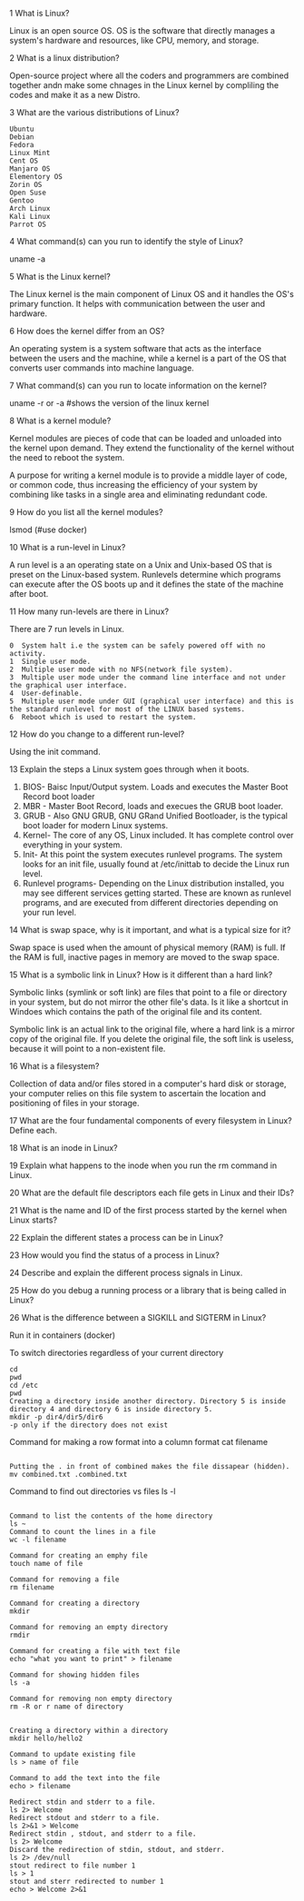 1 What is Linux?

Linux is an open source OS. OS is the software that directly manages a system's hardware and resources, like CPU, memory, and storage.

2 What is a linux distribution?

Open-source project where all the coders and programmers are combined together andn make some chnages in the Linux kernel by compliling the codes and make it as a new Distro. 



3 What are the various distributions of Linux?
```
Ubuntu
Debian
Fedora
Linux Mint
Cent OS
Manjaro OS
Elementory OS
Zorin OS 
Open Suse
Gentoo
Arch Linux
Kali Linux
Parrot OS
```

4 What command(s) can you run to identify the style of Linux?

uname -a

5 What is the Linux kernel? 

The Linux kernel is the main component of Linux OS and it handles the OS's primary function. It helps with communication between the user and hardware.

6 How does the kernel differ from an OS?
 
An operating system is a system software that acts as the interface between the users and the machine, while a kernel is a part of the OS that converts user commands into machine language. 


7 What command(s) can you run to locate information on the kernel?


uname -r or -a #shows the version of the linux kernel


8 What is a kernel module?

Kernel modules are pieces of code that can be loaded and unloaded into the kernel upon demand. They extend the functionality of the kernel without the need to reboot the system. 

A purpose for writing a kernel module is to provide a middle layer of code, or common code, thus increasing the efficiency of your system by combining like tasks in a single area and eliminating redundant code.

9 How do you list all the kernel modules?

lsmod (#use docker)

10 What is a run-level in Linux?

A run level is a an operating state on a Unix and Unix-based OS that is preset on the Linux-based system. Runlevels determine which programs can execute after the OS boots up and it defines the state of the machine after boot. 


11 How many run-levels are there in Linux?

There are 7 run levels in Linux. 

```
0  System halt i.e the system can be safely powered off with no activity.
1  Single user mode.
2  Multiple user mode with no NFS(network file system).
3  Multiple user mode under the command line interface and not under the graphical user interface.
4  User-definable.
5  Multiple user mode under GUI (graphical user interface) and this is the standard runlevel for most of the LINUX based systems.
6  Reboot which is used to restart the system.
```

12 How do you change to a different run-level?

Using the init command. 

13 Explain the steps a Linux system goes through when it boots. 

1. BIOS- Baisc Input/Output system. Loads and executes the Master Boot Record boot loader
2. MBR - Master Boot Record, loads and execues the GRUB boot loader. 
3. GRUB - Also GNU GRUB, GNU GRand Unified Bootloader, is the typical boot loader for modern Linux systems. 
4. Kernel- The core of any OS, Linux included. It has complete control over everything in your system. 
5. Init- At this point the system executes runlevel programs. The system looks for an init file, usually found at /etc/inittab to decide the Linux run level. 
6. Runlevel programs- Depending on the Linux distribution installed, you may see different services getting started. These are known as runlevel programs, and are executed from different directories depending on your run level. 

14 What is swap space, why is it important, and what is a typical size for it?

Swap space is used when the amount of physical memory (RAM) is full. If the RAM is full, inactive pages in memory are moved to the swap space. 

15 What is a symbolic link in Linux? How is it different than a hard link?

Symbolic links (symlink or soft link) are files that point to a file or directory in your system, but do not mirror the other file's data. Is it like a shortcut in Windoes which contains the path of the original file and its content.

Symbolic link is an actual link to the original file, where a hard link is a mirror copy of the original file. If you delete the original file, the soft link is useless, because it will point to a non-existent file. 

16 What is a filesystem? 

Collection of data and/or files stored in a computer's hard disk or storage, your computer relies on this file system to ascertain the location and positioning of files in your storage. 

17 What are the four fundamental components of every filesystem in Linux? Define each.

18 What is an inode in Linux?

19 Explain what happens to the inode when you run the rm command in Linux.

20 What are the default file descriptors each file gets in Linux and their IDs?

21 What is the name and ID of the first process started by the kernel when Linux starts?

22 Explain the different states a process can be in Linux?

23 How would you find the status of a process in Linux?

24 Describe and explain the different process signals in Linux.

25 How do you debug a running process or a library that is being called in Linux?

26 What is the difference between a SIGKILL and SIGTERM in Linux?



Run it in containers (docker)


To switch directories regardless of your current directory

```
cd
pwd
cd /etc
pwd
Creating a directory inside another directory. Directory 5 is inside directory 4 and directory 6 is inside directory 5. 
mkdir -p dir4/dir5/dir6
-p only if the directory does not exist

```

Command for making a row format into a column format
cat filename

```

Putting the . in front of combined makes the file dissapear (hidden). 
mv combined.txt .combined.txt

```

Command to find out directories vs files
ls -l

```

Command to list the contents of the home directory 
ls ~
Command to count the lines in a file
wc -l filename

Command for creating an emphy file 
touch name of file

Command for removing a file 
rm filename

Command for creating a directory 
mkdir

Command for removing an empty directory
rmdir 

Command for creating a file with text file 
echo "what you want to print" > filename

Command for showing hidden files 
ls -a 

Command for removing non empty directory
rm -R or r name of directory


Creating a directory within a directory 
mkdir hello/hello2

Command to update existing file 
ls > name of file 

Command to add the text into the file  
echo > filename

Redirect stdin and stderr to a file.
ls 2> Welcome
Redirect stdout and stderr to a file.
ls 2>&1 > Welcome  
Redirect stdin , stdout, and stderr to a file.
ls 2> Welcome 
Discard the redirection of stdin, stdout, and stderr.
ls 2> /dev/null
stout redirect to file number 1
ls > 1 
stout and sterr redirected to number 1
echo > Welcome 2>&1
